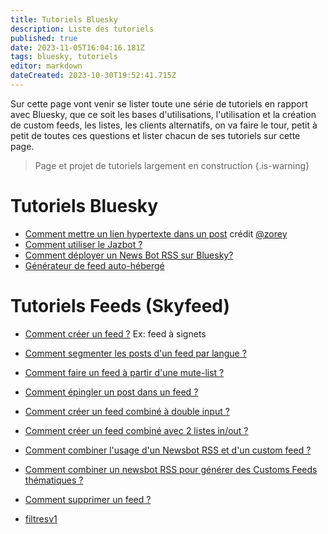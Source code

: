 ```yaml
---
title: Tutoriels Bluesky
description: Liste des tutoriels 
published: true
date: 2023-11-05T16:04:16.181Z
tags: bluesky, tutoriels
editor: markdown
dateCreated: 2023-10-30T19:52:41.715Z
---
```


Sur cette page vont venir se lister toute une série de tutoriels en rapport avec Bluesky, que ce soit les bases d'utilisations, l'utilisation et la création de custom feeds, les listes, les clients alternatifs, on va faire le tour, petit à petit de toutes ces questions et lister chacun de ses tutoriels sur cette page. 

> Page et projet de tutoriels largement en construction
{.is-warning}

# Tutoriels Bluesky
- [Comment mettre un lien hypertexte dans un post](https://bsky.app/profile/zorey.bsky.social/post/3kdgygxet3d2l) crédit [@zorey](https://bsky.app/profile/zorey.bsky.social)
- [Comment utiliser le Jazbot ?](/fr/tutoriels/jazbot) 
- [Comment déployer un News Bot RSS sur Bluesky?](/fr/tutoriels/newsbot-rss-bluesky)
- [Générateur de feed auto-hébergé](/fr/tutoriels/feed-generator)

# Tutoriels Feeds (Skyfeed)


- [Comment créer un feed ?](/fr/tutoriels/signets) Ex: feed à signets
- [Comment segmenter les posts d'un feed par langue ?](/fr/tutoriels/segmentation-langue)
- [Comment faire un feed à partir d'une mute-list ?](/fr/tutoriels/fausse-mute-list)
- [Comment épingler un post dans un feed ? ](/fr/tutoriels/single-post-epingle)
- [Comment créer un feed combiné à double input ?](/fr/tutoriels/feed-combine)
- [Comment créer un feed combiné avec 2 listes in/out ?](/fr/tutoriels/feed-combine-mute)
- [Comment combiner l'usage d'un Newsbot RSS et d'un custom feed ?](/fr/tutoriels/newsbot-customfeeds)
- [Comment combiner un newsbot RSS pour générer des Customs Feeds thématiques ?](/fr/tutoriels/newsbot-customfeeds)
- [Comment supprimer un feed ?](/fr/tutoriels/supprimer-feed)

- [filtresv1](/fr/tutoriels/filtresv1)




